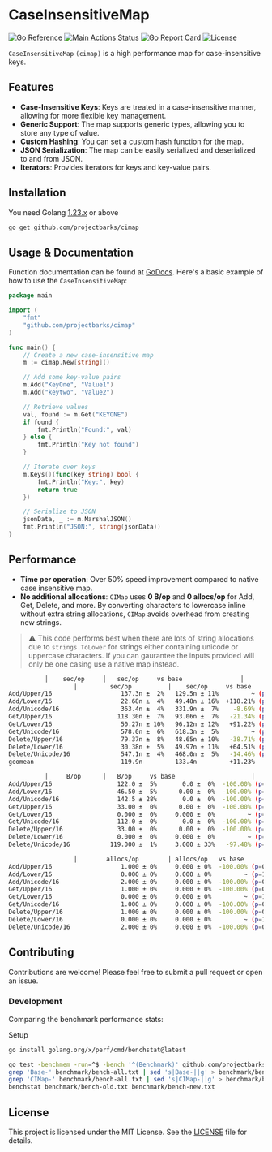 # CaseInsensitiveMap

[![Go Reference](https://pkg.go.dev/badge/github.com/projectbarks/cimap.svg)](https://pkg.go.dev/github.com/projectbarks/cimap)
[![Main Actions Status](https://github.com/projectbarks/cimap/workflows/Go/badge.svg)](https://github.com/projectbarks/cimap/actions)
[![Go Report Card](https://goreportcard.com/badge/github.com/projectbarks/cimap)](https://goreportcard.com/report/github.com/projectbarks/cimap)
[![License](https://img.shields.io/badge/license-MIT-blue.svg)](./LICENSE.md)

`CaseInsensitiveMap` `(cimap)` is a high performance map for case-insensitive keys.

## Features

- **Case-Insensitive Keys**: Keys are treated in a case-insensitive manner, allowing for more flexible key management.
- **Generic Support**: The map supports generic types, allowing you to store any type of value.
- **Custom Hashing**: You can set a custom hash function for the map.
- **JSON Serialization**: The map can be easily serialized and deserialized to and from JSON.
- **Iterators**: Provides iterators for keys and key-value pairs.

## Installation

You need Golang [1.23.x](https://go.dev/dl/) or above

```bash
go get github.com/projectbarks/cimap
```

## Usage & Documentation

Function documentation can be found at [GoDocs](https://pkg.go.dev/github.com/projectbarks/cimap). Here's a basic example of how to use the `CaseInsensitiveMap`:

```go
package main

import (
	"fmt"
	"github.com/projectbarks/cimap"
)

func main() {
	// Create a new case-insensitive map
	m := cimap.New[string]()

	// Add some key-value pairs
	m.Add("KeyOne", "Value1")
	m.Add("keytwo", "Value2")

	// Retrieve values
	val, found := m.Get("KEYONE")
	if found {
		fmt.Println("Found:", val)
	} else {
		fmt.Println("Key not found")
	}

	// Iterate over keys
	m.Keys()(func(key string) bool {
		fmt.Println("Key:", key)
		return true
	})

	// Serialize to JSON
	jsonData, _ := m.MarshalJSON()
	fmt.Println("JSON:", string(jsonData))
}
```

## Performance

- **Time per operation**: Over 50% speed improvement compared to native case insensitive map.
- **No additional allocations**: `CIMap` uses **0 B/op** and **0 allocs/op** for Add, Get, Delete, and more. By converting characters to lowercase inline without extra string allocations, `CIMap` avoids overhead from creating new strings.

> :warning: This code performs best when there are lots of string allocations due to `strings.ToLower` 
>			for strings either containing unicode or uppercase characters. If you can gaurantee
>           the inputs provided will only be one casing use a native map instead.

```bash
          │    sec/op     │   sec/op     vs base                │
                  │         sec/op          │    sec/op     vs base                 │
Add/Upper/16                   137.3n ±  2%   129.5n ± 11%         ~ (p=0.105 n=10)
Add/Lower/16                   22.68n ±  4%   49.48n ± 16%  +118.21% (p=0.000 n=10)
Add/Unicode/16                 363.4n ±  4%   331.9n ±  7%    -8.69% (p=0.000 n=10)
Get/Upper/16                  118.30n ±  7%   93.06n ±  7%   -21.34% (p=0.000 n=10)
Get/Lower/16                   50.27n ± 10%   96.12n ± 12%   +91.22% (p=0.000 n=10)
Get/Unicode/16                 578.0n ±  6%   618.3n ±  5%         ~ (p=0.052 n=10)
Delete/Upper/16                79.37n ±  8%   48.65n ± 10%   -38.71% (p=0.000 n=10)
Delete/Lower/16                30.38n ±  5%   49.97n ± 11%   +64.51% (p=0.000 n=10)
Delete/Unicode/16              547.1n ±  4%   468.0n ±  5%   -14.46% (p=0.000 n=10)
geomean                        119.9n         133.4n         +11.23%
```

```bash
          │     B/op      │   B/op     vs base                     │
Add/Upper/16                  122.0 ±  5%       0.0 ±  0%  -100.00% (p=0.000 n=10)
Add/Lower/16                  46.50 ±  5%      0.00 ±  0%  -100.00% (p=0.000 n=10)
Add/Unicode/16                142.5 ± 28%       0.0 ±  0%  -100.00% (p=0.000 n=10)
Get/Upper/16                  33.00 ±  0%      0.00 ±  0%  -100.00% (p=0.000 n=10)
Get/Lower/16                  0.000 ±  0%     0.000 ±  0%         ~ (p=1.000 n=10) ¹
Get/Unicode/16                112.0 ±  0%       0.0 ±  0%  -100.00% (p=0.000 n=10)
Delete/Upper/16               33.00 ±  0%      0.00 ±  0%  -100.00% (p=0.000 n=10)
Delete/Lower/16               0.000 ±  0%     0.000 ±  0%         ~ (p=1.000 n=10) ¹
Delete/Unicode/16           119.000 ±  1%     3.000 ± 33%   -97.48% (p=0.000 n=10)
```

```bash
                  │        allocs/op        │ allocs/op   vs base                     │
Add/Upper/16                   1.000 ± 0%     0.000 ± 0%  -100.00% (p=0.000 n=10)
Add/Lower/16                   0.000 ± 0%     0.000 ± 0%         ~ (p=1.000 n=10) ¹
Add/Unicode/16                 2.000 ± 0%     0.000 ± 0%  -100.00% (p=0.000 n=10)
Get/Upper/16                   1.000 ± 0%     0.000 ± 0%  -100.00% (p=0.000 n=10)
Get/Lower/16                   0.000 ± 0%     0.000 ± 0%         ~ (p=1.000 n=10) ¹
Get/Unicode/16                 1.000 ± 0%     0.000 ± 0%  -100.00% (p=0.000 n=10)
Delete/Upper/16                1.000 ± 0%     0.000 ± 0%  -100.00% (p=0.000 n=10)
Delete/Lower/16                0.000 ± 0%     0.000 ± 0%         ~ (p=1.000 n=10) ¹
Delete/Unicode/16              2.000 ± 0%     0.000 ± 0%  -100.00% (p=0.000 n=10)
```

## Contributing

Contributions are welcome! Please feel free to submit a pull request or open an issue.

### Development

Comparing the benchmark performance stats:

Setup 
```bash
go install golang.org/x/perf/cmd/benchstat@latest
```

```bash
go test -benchmem -run=^$ -bench '^(Benchmark)' github.com/projectbarks/cimap -count=10 > benchmark/bench-all.txt
grep 'Base-' benchmark/bench-all.txt | sed 's|Base-||g' > benchmark/bench-old.txt
grep 'CIMap-' benchmark/bench-all.txt | sed 's|CIMap-||g' > benchmark/bench-new.txt
benchstat benchmark/bench-old.txt benchmark/bench-new.txt

```

## License

This project is licensed under the MIT License. See the [LICENSE](LICENSE) file for details.
